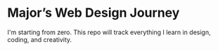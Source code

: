 # Major’s Web Design Journey

I'm starting from zero. This repo will track everything I learn in design, coding, and creativity.
